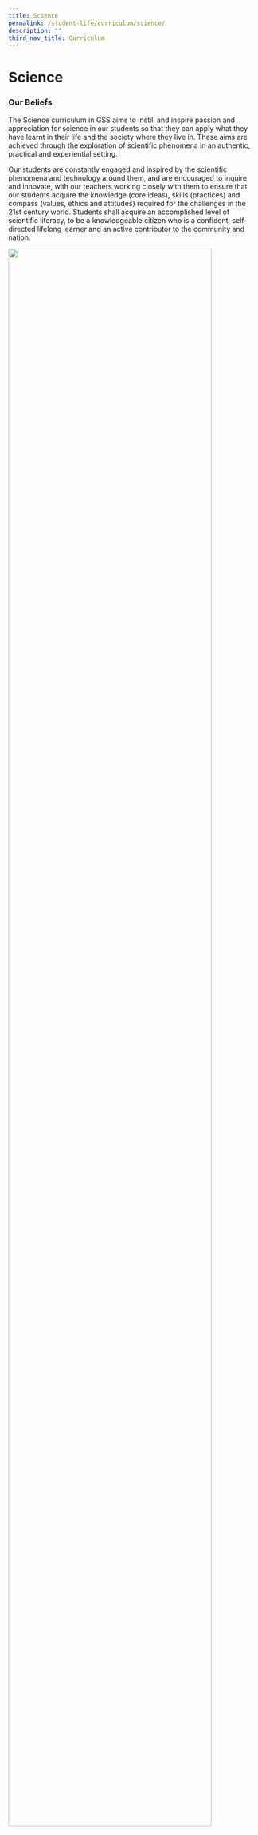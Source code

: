 ```yaml
---
title: Science
permalink: /student-life/curriculum/science/
description: ""
third_nav_title: Curriculum
---
```

# Science

### Our Beliefs

The Science curriculum in GSS aims to instill and inspire passion and appreciation for science in our students so that they can apply what they have learnt in their life and the society where they live in. These aims are achieved through the exploration of scientific phenomena in an authentic, practical and experiential setting.

Our students are constantly engaged and inspired by the scientific phenomena and technology around them, and are encouraged to inquire and innovate, with our teachers working closely with them to ensure that our students acquire the knowledge (core ideas), skills (practices) and compass (values, ethics and attitudes) required for the challenges in the 21st century world. Students shall acquire an accomplished level of scientific literacy, to be a knowledgeable citizen who is a confident, self-directed lifelong learner and an active contributor to the community and nation.

<img style="width:90%" src="/images/Sci1.png">

		 
		 
### How We Engage Our Students

In alignment to the national Science curriculum framework and the inherent nature of Science learning through inquiry, GSS adopts a guided inquiry approach to the teaching and learning of Science in GSS. This includes the acquisition of Knowledge, Skills and Attitudes in Science through practical sessions, authentic application and making thinking visible using Thinking Routines.&nbsp;

Through the Scientific Practices approach, teachers and students ‘behave like a scientist’ throughout the learning process. This means that they consistently observe, question, think, articulate and write, using the precise terms and accurate illustrations when describing the various scientific concepts, akin to a scientist. Models, demonstration kits and other manipulatives are used extensively to further provide a tactile learning experience that enhances the students’ understanding and grasp of the science concepts.&nbsp;

In particular, GSS adopts the 5E Inquiry Approach (Engage, Explore, Explain, Elaborate, Evaluate) to facilitate and implement the progressive and differentiated Science curriculum.

*   Sec 1:&nbsp; Students are engaged in interactive lessons that cover the General Science disciplines of Physics, Chemistry and Biology, to inspire them with a lifelong interest in the sciences. They are also encouraged to explore the world constantly through questioning and experimentation, so that they develop a strong sense of scientific literacy in terms of scientific knowledge, critical thinking skills and essential attitudes, which are crucial for the 21st century.  
      
    
*   Sec 2:&nbsp; Students build on their fundamental Science knowledge, skills and attitudes to enhance their scientific literacy in order to explain scientific phenomena and experimental results with the use of keywords and key phrases.  
    

* Sec 3, 4 and 5:&nbsp; Students deepen theirscientific knowledge, skills and attitudes&nbsp; and extend their learning by analyzing data and evaluating authentic real-life problems.

### Our Students &amp; Teachers @ Work
#### Singapore Youth Science Fair 2023

![](/images/Science2023/sysf_1.jpg)

![](/images/Science2023/sysf_2.JPG)
A team of Secondary 2 students participated in the Singapore Youth Science Fair (SYSF) 2023, which revolved around the theme 'Science for Sustainable Living.' They earned a Commendation Award for their project titled 'Finding the most suitable color for T-shirts during extremely hot weather.' 

1. Inspired Inquiry: Our students began by keenly observing their surroundings and drawing inspiration from their science lessons. Their objective was clear: to address the challenges posed by the relentless heat.

2. Scientific Methodology: With guidance from their science teacher, they meticulously planned a scientific approach to test their hypotheses.

3. Data Collection and Analysis: The team collected data to support their findings. This rigorous process not only validated their hypothesis but also provided valuable insights into the choice of colours and materials for clothes in extreme heat.

4. Effective Communication: They then prepared a project report and a video presentation to effectively communicate their findings and the importance of their research.


#### Singapore Junior Chemistry Olympiad (SJChO) 2023
![](/images/Science2023/sjcho_1.jpg)

We are thrilled to announce the outstanding performance of our students at the Singapore Junior Chemistry Olympiad 2023. Out of the twenty-two talented participants from our school, three students demonstrated exceptional knowledge and skills by advancing to the finals. We are proud to announce that in the finals, two of our young chemists secured Gold Medals and the third finalist received a Merit Award. These remarkable achievements reflect our students' dedication to academic excellence and their promising futures in the field of chemistry. Congratulations to our outstanding participants!
![](/images/Science2023/sjcho_2.jpg)

#### Lower Secondary Science Experiences
##### Secondary 1’s Farm-to-Table Movement

![](/images/Science2023/vertical%20garden_1.jpeg)

![](/images/Science2023/vertical%20garden_2.jpeg)

![](/images/Science2023/vertical%20garden_3.jpeg)

As the key shifts in our Science education include providing students with more opportunities for interdisciplinary learning in STEM and encouraging students to learn for life, the secondary 1 students embarked on a journey to grow vegetables in the school’s vertical garden and Vegepods. 

They completed the entire process, from germinating the seeds and transplanting them into the proper growth beds to watching the vegetables grow and harvesting them for donation to our neighbours.

##### Secondary 1’s Water Filtration System
![](/images/Science2023/water%20filtration_1.jpeg)

![](/images/Science2023/water%20filtration_2.jpeg)

Our Secondary 1 students embraced the power of collaboration and innovation as they worked together in groups on this inspiring project. They brainstormed creative ideas, conducted thorough research, and placed their theories to the test to construct an efficient water filtration system. Using the provided materials, they're on a mission to turn contaminated water into clean water. This hands-on experience not only sharpens their problem-solving skills but also reinforces the importance of teamwork and environmental stewardship.

##### Making a Terrarium in Secondary 2 Science

![](/images/Science2023/terrarium_1.jpeg)

![](/images/Science2023/terrarium_2.jpeg)

In an exciting STEM activity, our Secondary 2 students built terrariums. This hands-on project allowed them to delve into several key aspects of science. They not only constructed functional terrariums but also grasped the water cycle and the vital role plants play in it. Furthermore, they learned about the significance of maintaining a harmonious ecosystem within these mini-worlds. This engaging experience not only fostered their scientific knowledge but also instilled a deeper appreciation for environmental sustainability. Our students' enthusiasm for learning shines through in their creative terrariums, showcasing their commitment to STEM education.